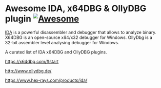# Awesome IDA, x64DBG & OllyDBG plugin [![Awesome](https://awesome.re/badge.svg)](https://awesome.re)
[IDA](https://www.hex-rays.com/products/ida/) is a powerful disassembler and debugger that allows to analyze binary. X64DBG is an open-source x64/x32 debugger for Windows. OllyDbg is a 32-bit assembler level analysing debugger for Windows.

A curated list of IDA x64DBG and OllyDBG plugins. 


https://x64dbg.com/#start

http://www.ollydbg.de/


https://www.hex-rays.com/products/ida/
